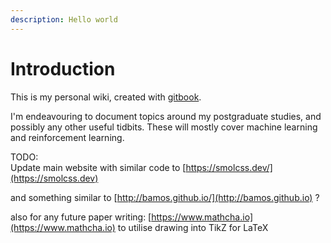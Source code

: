 ```yaml
---
description: Hello world
---
```


# Introduction

This is my personal wiki, created with [gitbook](https://www.gitbook.com).

I'm endeavouring to document topics around my postgraduate studies, and possibly any other useful tidbits. These will mostly cover machine learning and reinforcement learning.



TODO:\
Update main website with similar code to [https://smolcss.dev/](https://smolcss.dev)

and something similar to [http://bamos.github.io/](http://bamos.github.io) ?



also for any future paper writing: [https://www.mathcha.io](https://www.mathcha.io) to utilise drawing into TikZ for LaTeX

